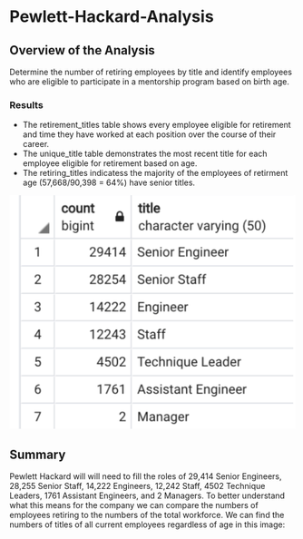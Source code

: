 # Pewlett-Hackard-Analysis
## Overview of the Analysis
Determine the number of retiring employees by title and identify employees who are eligible to participate in a mentorship program based on birth age.

### Results
* The retirement_titles table shows every employee eligible for retirement and time they have worked at each position over the course of their career.
* The unique_title table demonstrates the most recent title for each employee eligible for retirement based on age.
* The retiring_titles indicatess the majority of the employees of retirment age (57,668/90,398 = 64%) have senior titles.


![This is an image](https://github.com/Fbullman/Pewlett-Hackard-Analysis/blob/main/Pewlett-Hackard-Analysis/Senior%20retirees.png)


## Summary
Pewlett Hackard will will need to fill the roles of 29,414 Senior Engineers, 28,255 Senior Staff, 14,222 Engineers, 12,242 Staff, 4502 Technique Leaders, 1761 Assistant Engineers, and 2 Managers. To better understand what this means for the company we can compare the numbers of employees retiring to the numbers of the total workforce. We can find the numbers of titles of all current employees regardless of age in this image:


